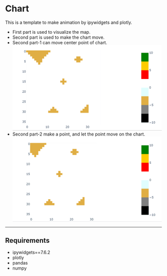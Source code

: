 # Chart

This is a template to make animation by ipywidgets and plotly.

- First part is used to visualize the map.
- Second part is used to make the chart move.
- Second part-1 can move center point of chart.
![1](data/1.gif)
- Second part-2 make a point, and let the point move on the chart. 
![2](data/2.gif)

---
## Requirements

- ipywidgets==7.6.2
- plotly
- pandas
- numpy

